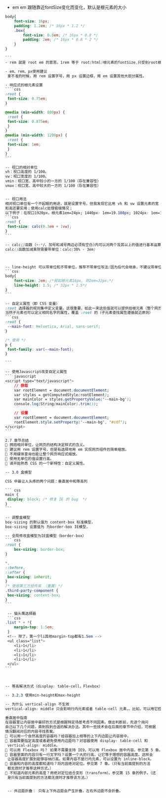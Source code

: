 
- em
em 跟随靠近fontSize变化而变化，默认是根元素的大小
````css
body{
	font-size: 16px;
	padding: 1.2em; /* 16px * 1.2 */
	.box{
		font-size: 0.8em; /* 16px * 0.8 */
		padding: 2em; /* 16px * 0.8 * 2 */
	}
}

```
- rem 就是 root em 的意思，1rem 等于 root(html)根元素的fontSize,只受到root根元素影响

- em、rem、px使用建议
 拿不准的时候，用 rem 设置字号，用 px 设置边框，用 em 设置其他大部分属性。

- 响应式的根元素设置
````css
:root {
 font-size: 0.75em;
} 

@media (min-width: 800px) {
 :root {
 font-size: 0.875em;
 } 
} 
@media (min-width: 1200px) {
 :root {
 font-size: 1em;
 } 
}
```

-- 视口的相对单位
vh：视口高度的 1/100。
vw：视口宽度的 1/100。
vmin：视口宽、高中较小的一方的 1/100（存在兼容性）
vmax：视口宽、高中较大的一方的 1/100（存在兼容性）


-- 视口用法
相对视口单位有一个不起眼的用途，就是设置字号，但我发现它比用 vh 和 vw 设置元素的宽
和高还要实用；使用calc处理极端情况；
以下例子：在视口1920px，根元素1em=24px; 1440px: 1em=19.188px; 1024px: 1em=15.031 768px: 1em = 14.594px;这样可以保证字体怎么小都有0.3em
```css
:root {
 font-size: calc(0.3em + 1vw);
}
```

-- calc()函数（+-*/、加号和减号两边必须有空白)内可以对两个及其以上的值进行基本运算。
calc()函数加减乘除需要带单位：calc(30% - 3em)



-- line-height 可以带单位和不带单位，推荐不带单位写法(因为后代会继承，不建议带单位)
```css
body{
	font-size: 2em; /*假如根元素16px, 则2em=32px;*/
	line-height: 1.5; /* 32px * 1.5*/
}
```

-- 自定义属性（即 CSS 变量）
:root 选择器的规则集中定义变量。这很重要，如此一来这些值就可以提供给根元素（整个网页）下的任何元素。
当然子元素也可以定义相同名字的属性，覆盖 :root 的（子元素查找属性遵循就近原则）
```css
:root {
 --main-font: Helvetica, Arial, sans-serif;
}

/* 使用 */
p {
 font-family: var(--main-font);
} 

```

-- 使用Javascript改变自定义属性
``` javascript
<script type="text/javascript">
	// 获取
	var rootElement = document.documentElement;
	var styles = getComputedStyle(rootElement);
	var mainColor = styles.getPropertyValue('--main-bg');
	console.log(String(mainColor).trim());

	// 设置
	var rootElement = document.documentElement;
	rootElement.style.setProperty('--main-bg', '#cdf');
</script>
```

2.7 章节总结
 拥抱相对单位，让网页的结构决定样式的含义。
 建议用 rem 设置字号，但是有选择地用 em 实现网页组件的简单缩放。
 不用媒体查询也能让整个网页响应式缩放。
 使用无单位的值设置行高。
 请开始熟悉 CSS 的一个新特性：自定义属性。

-- 3.0 盒模型

CSS 中最让人头疼的两个问题：垂直居中和等高列

``` css
main {
 display: block; /* 修复 IE 的 bug  */
}
```

-- 调整盒模型
box-sizing 的默认值为 content-box 标准模型，
box-sizing 设置值为 为border-box IE模型，

-- 全局修改盒模型为IE盒模型（border-box）
``` css
:root {
 	box-sizing: border-box;
}

*,
::before,
::after {
 box-sizing: inherit;
} 
/* 使用第三方组件库 （重置）*/
.third-party-component {
 box-sizing: content-box;
}
```

 -- 猫头鹰选择器
 ```css
.list * + *{
 	margin-top: 1.5em;
 }
 <!-- 除了，第一个li其他margin-top都有1.5em -->
 <ul class="list">
 	<li>1</li>
 	<li>1</li>
 	<li>1</li>
 	<li>1</li>
 </ul>
```



-- 等高解决方式（display: table-cell，Flexbox）

-- 3.2.3 使用min-height和max-height

-- 为什么 vertical-align 不生效
vertical-align: middle 只会影响行内元素或者 table-cell 元素，。比如，可以用它控制一个行内的图片跟相邻的文字对齐。

垂直居中指南
在容器里让内容居中最好的方式是根据特定场景考虑不同因素。做出判断前，先逐个询问
自己以下几个问题，直到找到合适的解决办法。其中一些技术会在后面的章节中介绍，可根据
情况翻阅对应的内容寻找答案。
 可以用一个自然高度的容器吗？给容器加上相等的上下内边距让内容居中。
 容器需要指定高度或者避免使用内边距吗？对容器使用 display: table-cell 和
 vertical-align: middle。
 可以用 Flexbox 吗？ 如果不需要支持 IE9，可以用 Flexbox 居中内容。参见第 5 章。
 容器里面的内容只有一行文字吗？设置一个大的行高，让它等于理想的容器高度。这样会
 让容器高度扩展到能够容纳行高。如果内容不是行内元素，可以设置为 inline-block。
 容器和内容的高度都知道吗？将内容绝对定位。参见第 7 章。（只有当前面提到的方法
 都无效时才推荐这种方式。）
 不知道内部元素的高度？用绝对定位结合变形（transform）。参见第 15 章的例子。（还
 是只有当前面提到的方法都无效时才推荐该方法。）


 -- 外边距折叠： 只有上下外边距会产生折叠，左右外边距不会折叠。